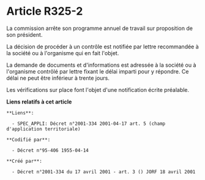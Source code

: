 # Article R325-2

La commission arrête son programme annuel de travail sur proposition de son président.

La décision de procéder à un contrôle est notifiée par lettre recommandée à la société ou à l'organisme qui en fait l'objet.

La demande de documents et d'informations est adressée à la société ou à l'organisme contrôlé par lettre fixant le délai
imparti pour y répondre. Ce délai ne peut être inférieur à trente jours.

Les vérifications sur place font l'objet d'une notification écrite préalable.

**Liens relatifs à cet article**

	**Liens**:

	  - SPEC_APPLI: Décret n°2001-334 2001-04-17 art. 5 (champ d'application territoriale)

	**Codifié par**:

	  - Décret n°95-406 1955-04-14

	**Créé par**:

	  - Décret n°2001-334 du 17 avril 2001 - art. 3 () JORF 18 avril 2001
